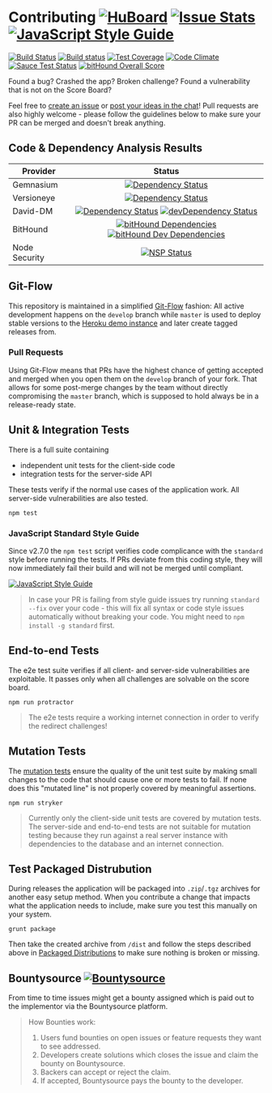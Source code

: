 # Contributing [![HuBoard](http://img.shields.io/badge/Hu-Board-blue.svg)](https://huboard.com/bkimminich/juice-shop) [![Issue Stats](http://issuestats.com/github/bkimminich/juice-shop/badge/pr?style=flat-square)](http://issuestats.com/github/bkimminich/juice-shop) [![JavaScript Style Guide](https://img.shields.io/badge/code%20style-standard-brightgreen.svg)](http://standardjs.com/)

[![Build Status](https://travis-ci.org/bkimminich/juice-shop.svg?branch=master)](https://travis-ci.org/bkimminich/juice-shop) [![Build status](https://ci.appveyor.com/api/projects/status/903c6mnns4t7p6fa/branch/master?svg=true)](https://ci.appveyor.com/project/bkimminich/juice-shop/branch/master) [![Test Coverage](https://codeclimate.com/github/bkimminich/juice-shop/badges/coverage.svg)](https://codeclimate.com/github/bkimminich/juice-shop) [![Code Climate](https://codeclimate.com/github/bkimminich/juice-shop/badges/gpa.svg)](https://codeclimate.com/github/bkimminich/juice-shop) [![Sauce Test Status](https://saucelabs.com/buildstatus/juice-shop)](https://saucelabs.com/u/juice-shop) [![bitHound Overall Score](https://www.bithound.io/github/bkimminich/juice-shop/badges/score.svg)](https://www.bithound.io/github/bkimminich/juice-shop) 

Found a bug? Crashed the app? Broken challenge? Found a vulnerability that is not on the Score Board?

Feel free to [create an issue](https://github.com/bkimminich/juice-shop/issues) or [post your ideas in the chat](https://gitter.im/bkimminich/juice-shop)! Pull requests are also highly welcome - please follow the guidelines below to make sure your PR can be merged and doesn't break anything.

## Code & Dependency Analysis Results

| Provider      | Status        |
| ------------- |:-------------:|
| Gemnasium     | [![Dependency Status](https://gemnasium.com/bkimminich/juice-shop.svg)](https://gemnasium.com/bkimminich/juice-shop) |
| Versioneye    | [![Dependency Status](https://www.versioneye.com/user/projects/544a2e5ac310f92c920000ec/badge.svg?style=flat)](https://www.versioneye.com/user/projects/544a2e5ac310f92c920000ec) |
| David-DM      | [![Dependency Status](https://david-dm.org/bkimminich/juice-shop.svg)](https://david-dm.org/bkimminich/juice-shop) [![devDependency Status](https://david-dm.org/bkimminich/juice-shop/dev-status.svg)](https://david-dm.org/bkimminich/juice-shop#info=devDependencies) |
| BitHound      | [![bitHound Dependencies](https://www.bithound.io/github/bkimminich/juice-shop/badges/dependencies.svg)](https://www.bithound.io/github/bkimminich/juice-shop/master/dependencies/npm) [![bitHound Dev Dependencies](https://www.bithound.io/github/bkimminich/juice-shop/badges/devDependencies.svg)](https://www.bithound.io/github/bkimminich/juice-shop/master/dependencies/npm) |
| Node Security | [![NSP Status](https://nodesecurity.io/orgs/juice-shop/projects/0b5e6cab-3a21-45a1-85d0-fa076226ef48/badge)](https://nodesecurity.io/orgs/juice-shop/projects/0b5e6cab-3a21-45a1-85d0-fa076226ef48) |

## Git-Flow

This repository is maintained in a simplified [Git-Flow](http://jeffkreeftmeijer.com/2010/why-arent-you-using-git-flow/) fashion: All active development happens on the ```develop``` branch while ```master``` is used to deploy stable versions to the [Heroku demo instance](https://juice-shop.herokuapp.com) and later create tagged releases from. 

### Pull Requests

Using Git-Flow means that PRs have the highest chance of getting accepted and merged when you open them on the ```develop``` branch of your fork. That allows for some post-merge changes by the team without directly compromising the ```master``` branch, which is supposed to hold always be in a release-ready state. 

## Unit & Integration Tests

There is a full suite containing
* independent unit tests for the client-side code
* integration tests for the server-side API

These tests verify if the normal use cases of the application work. All server-side vulnerabilities are also tested.

```
npm test
```

### JavaScript Standard Style Guide 

Since v2.7.0 the `npm test` script verifies code complicance with the `standard` style before running the tests. If PRs deviate from this coding style, they will now immediately fail their build and will not be merged until compliant.

[![JavaScript Style Guide](https://cdn.rawgit.com/feross/standard/master/badge.svg)](https://github.com/feross/standard)

> In case your PR is failing from style guide issues try running `standard --fix` over your code - this will fix all syntax or code style issues automatically without breaking your code. You might need to `npm install -g standard` first. 

## End-to-end Tests

The e2e test suite verifies if all client- and server-side vulnerabilities are exploitable. It passes only when all challenges are solvable on the score board.

```
npm run protractor
```

> The e2e tests require a working internet connection in order to verify the redirect challenges!

## Mutation Tests

The [mutation tests](https://en.wikipedia.org/wiki/Mutation_testing) ensure the quality of the unit test suite by making small changes to the code that should cause one or more tests to fail. If none does this "mutated line" is not properly covered by meaningful assertions.

```
npm run stryker
```

> Currently only the client-side unit tests are covered by mutation tests. The server-side and end-to-end tests are not suitable for mutation testing because they run against a real server instance with dependencies to the database and an internet connection.

## Test Packaged Distrubution

During releases the application will be packaged into ```.zip```/```.tgz``` archives for another easy setup method. When you contribute a change that impacts what the application needs to include, make sure you test this manually on your system.
  
```
grunt package
```

Then take the created archive from ```/dist``` and follow the steps described above in [Packaged Distributions](https://github.com/bkimminich/juice-shop#packaged-distributions--) to make sure nothing is broken or missing.

## Bountysource [![Bountysource](https://www.bountysource.com/badge/tracker?tracker_id=6283055)](https://www.bountysource.com/trackers/6283055-juice-shop?utm_source=6283055&utm_medium=shield&utm_campaign=TRACKER_BADGE)

From time to time issues might get a bounty assigned which is paid out to the implementor via the Bountysource platform.

> How Bounties work:
>
> 1.   Users fund bounties on open issues or feature requests they want to see addressed.
> 2.   Developers create solutions which closes the issue and claim the bounty on Bountysource.
> 3.   Backers can accept or reject the claim.
> 4.   If accepted, Bountysource pays the bounty to the developer.
